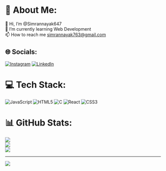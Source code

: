 # 💫 About Me:
👋 Hi, I’m @Simrannayak647<br>🌱 I’m currently learning Web Development<br>📫 How to reach me simrannayak763@gmail.com


## 🌐 Socials:
[![Instagram](https://img.shields.io/badge/Instagram-%23E4405F.svg?logo=Instagram&logoColor=white)](https://instagram.com/https://www.instagram.com/_siiiimrann/profilecard/?igsh=dXl6Z3Brcmtkcmc5) [![LinkedIn](https://img.shields.io/badge/LinkedIn-%230077B5.svg?logo=linkedin&logoColor=white)](https://linkedin.com/in/linkedin.com/in/simran-nayak-871410244) 

# 💻 Tech Stack:
![JavaScript](https://img.shields.io/badge/javascript-%23323330.svg?style=for-the-badge&logo=javascript&logoColor=%23F7DF1E) ![HTML5](https://img.shields.io/badge/html5-%23E34F26.svg?style=for-the-badge&logo=html5&logoColor=white) ![C](https://img.shields.io/badge/c-%2300599C.svg?style=for-the-badge&logo=c&logoColor=white) ![React](https://img.shields.io/badge/react-%2320232a.svg?style=for-the-badge&logo=react&logoColor=%2361DAFB) ![CSS3](https://img.shields.io/badge/css3-%231572B6.svg?style=for-the-badge&logo=css3&logoColor=white)
# 📊 GitHub Stats:
![](https://github-readme-stats.vercel.app/api?username=Simrannayak647&theme=dark&hide_border=false&include_all_commits=false&count_private=false)<br/>
![](https://github-readme-streak-stats.herokuapp.com/?user=Simrannayak647&theme=dark&hide_border=false)<br/>
![](https://github-readme-stats.vercel.app/api/top-langs/?username=Simrannayak647&theme=dark&hide_border=false&include_all_commits=false&count_private=false&layout=compact)

---
[![](https://visitcount.itsvg.in/api?id=Simrannayak647&icon=0&color=0)](https://visitcount.itsvg.in)

<!-- Proudly created with GPRM ( https://gprm.itsvg.in ) -->

